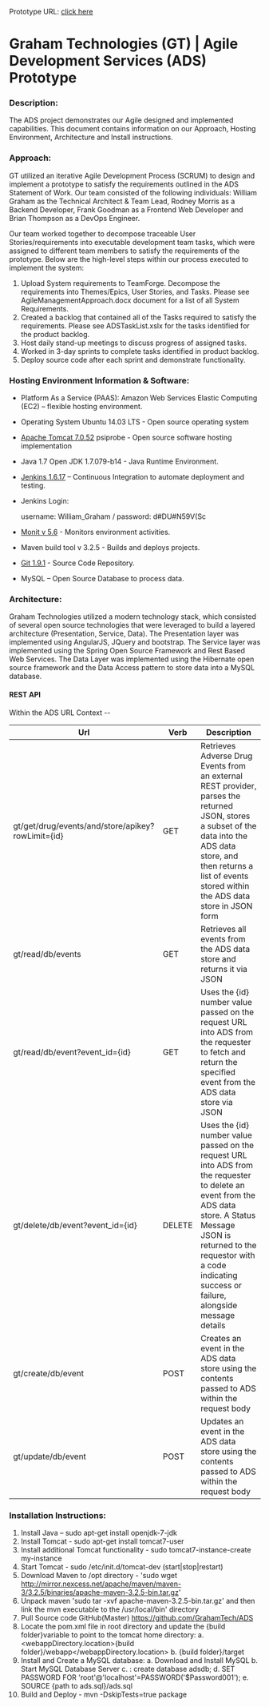 Prototype URL: [click here](http://ec2-52-4-97-82.compute-1.amazonaws.com/ADS/grahamtech/index.html)
# Graham Technologies (GT) | Agile Development Services (ADS) Prototype #

### Description: ###

The ADS project demonstrates our Agile designed and implemented capabilities.  This document contains information on our Approach, Hosting Environment, Architecture and Install instructions.

### Approach: ###

GT utilized an iterative Agile Development Process (SCRUM) to design and implement a prototype to satisfy the requirements outlined in the ADS Statement of Work. Our team consisted of the following individuals: William Graham as the Technical Architect & Team Lead, Rodney Morris as a Backend Developer, Frank Goodman as a Frontend Web Developer and Brian Thompson as a DevOps Engineer.  

Our team worked together to decompose traceable User Stories/requirements into executable development team tasks, which were assigned to different team members to satisfy the requirements of the prototype. Below are the high-level steps within our process executed to implement the system:

1.	Upload System requirements to TeamForge. Decompose the requirements into Themes/Epics, User Stories, and Tasks.  Please see AgileManagementApproach.docx document for a list of all System Requirements.
2.	Created a backlog that contained all of the Tasks required to satisfy the requirements.  Please see ADSTaskList.xslx for the tasks identified for the product backlog.
3.	Host daily stand-up meetings to discuss progress of assigned tasks. 
4.	Worked in 3-day sprints to complete tasks identified in product backlog.
5.	Deploy source code after each sprint and demonstrate functionality.

### Hosting Environment Information & Software: ###

- Platform As a Service (PAAS):  Amazon Web Services Elastic Computing (EC2) – flexible hosting environment.
- Operating System Ubuntu 14.03 LTS - Open source operating system 
- [Apache Tomcat 7.0.52](http://ec2-52-4-97-82.compute-1.amazonaws.com/probe) psiprobe - Open source software hosting implementation
- Java 1.7 Open JDK 1.7.079-b14 - Java Runtime Environment.
- [Jenkins 1.6.17](http://ec2-52-4-97-82.compute-1.amazonaws.com:8080/login?from=%2F) – Continuous Integration to automate deployment and testing.
- Jenkins Login: 

	username: William_Graham / password: d#DU#N59V(Sc

- [Monit v 5.6](http://ec2-52-4-97-82.compute-1.amazonaws.com:2812/) - Monitors environment activities.
- Maven build tool v 3.2.5 - Builds and deploys projects. 
- [Git 1.9.1](https://github.com/GrahamTech/ADS) - Source Code Repository.
- MySQL – Open Source Database to process data.

### Architecture: ###

Graham Technologies utilized a modern technology stack, which consisted of several open source technologies that were leveraged to build a layered architecture (Presentation, Service, Data).  The Presentation layer was implemented using AngularJS, JQuery and bootstrap.  The Service layer was implemented using the Spring Open Source Framework and Rest Based Web Services.  The Data Layer was implemented using the Hibernate open source framework and the Data Access pattern to store data into a MySQL database. 

#### REST API ####

Within the ADS URL Context --

Url           |Verb          | Description
--------------|------------- | -------------
gt/get/drug/events/and/store/apikey?rowLimit={id} |	GET	| 	Retrieves Adverse Drug Events from an external REST provider, parses the returned JSON, stores a subset of the data into the ADS data store, and then returns a list of events stored within the ADS data store in JSON form 
gt/read/db/events |	GET	| Retrieves all events from the ADS data store and returns it via JSON
gt/read/db/event?event_id={id} |	GET	| Uses the {id} number value passed on the request URL into ADS from the requester to fetch and return the specified event from the ADS data store via JSON
gt/delete/db/event?event_id={id} |	DELETE	| Uses the {id} number value passed on the request URL into ADS from the requester to delete an event from the ADS data store. A Status Message JSON is returned to the requestor with a code indicating success or failure, alongside message details
gt/create/db/event |	POST	| Creates an event in the ADS data store using the contents passed to ADS within the request body
gt/update/db/event |	POST	| Updates an event in the ADS data store using the contents passed to ADS within the request body

### Installation Instructions: ###

1.	Install Java – sudo apt-get install openjdk-7-jdk
2.	Install Tomcat - sudo apt-get install tomcat7-user
3.	Install additional Tomcat functionality - sudo tomcat7-instance-create my-instance
4.	Start Tomcat - sudo /etc/init.d/tomcat-dev (start|stop|restart)
5.	Download Maven to /opt directory - 'sudo wget http://mirror.nexcess.net/apache/maven/maven-3/3.2.5/binaries/apache-maven-3.2.5-bin.tar.gz'
6.	Unpack maven 'sudo tar -xvf  apache-maven-3.2.5-bin.tar.gz' and then link the mvn executable to the /usr/local/bin' directory
7.	Pull Source code GitHub(Master) https://github.com/GrahamTech/ADS
8.	Locate the pom.xml file in root directory and update the {build folder}variable to point to the tomcat home directory:
  a.	<webappDirectory.location>{build folder}/webapp</webappDirectory.location>
  b.	<outputDirectory>{build folder}/target</outputDirectory>
9.	Install and Create a MySQL database:
  a.	Download and Install MySQL
  b.	Start MySQL Database Server
  c.	<mysql>: create database adsdb;
  d.	SET PASSWORD FOR 'root'@'localhost'=PASSWORD('$Password001');
  e.	<mysql>SOURCE {path to ads.sql}/ads.sql
10.	Build and Deploy - mvn  -DskipTests=true package
